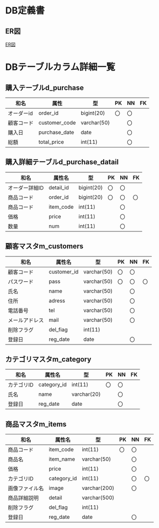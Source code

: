 # DB定義書
## ER図
[ER図]( https://github.com/Aso2001207/2021sys-design/blob/main/DB/%E3%83%9E%E3%82%A4%E3%82%B5%E3%82%A4%E3%83%88uml.md )

# DBテーブルカラム詳細一覧

## 購入テーブルd_purchase
|和名|属性|型|PK|NN|FK|
|----|---|--|--|--|---|
|オーダーid|order_id|bigint(20)|〇|〇||
|顧客コード|customer_code|varchar(50)||〇||
|購入日|purchase_date|date||〇||
|総額|total_price|int(11)||〇||


## 購入詳細テーブルd_purchase_datail
|和名|属性名|型|PK|NN|FK|
|----|-----|--|--|--|--|
|オーダー詳細ID|detail_id|bigint(20)|〇|〇||
|商品コード|order_id|bigint(20)|〇|〇|〇|
|商品コード|item_code|int(11)||〇||
|価格|price|int(11)||〇||
|数量|num|int(11)||〇||

## 顧客マスタm_customers
|和名|属性名|型|PK|NN|FK|
|----|-----|--|--|--|--|
|顧客コード|customer_id|varchar(50)|〇|〇||
|パスワード|pass|varchar(50)|〇|〇|〇|
|氏名|name|varchar(50)||〇||
|住所|adress|varchar(50)||〇||
|電話番号|tel|varchar(50)||〇||
|メールアドレス|mail|varchar(50)||〇||
|削除フラグ|del_fiag|int(11)||||
|登録日|reg_date|date||〇||

## カテゴリマスタm_category
|和名|属性名|型|PK|NN|FK|
|----|-----|--|--|--|--|
|カテゴリID|category_id|int(11)|〇|〇||
|氏名|name|varchar(20)||〇||
|登録日|reg_date|date||〇||


## 商品マスタm_items
|和名|属性名|型|PK|NN|FK|
|----|-----|--|--|--|--|
|商品コード|item_code|int(11)|〇|〇||
|商品名|item_name|varchar(50)||〇||
|価格|price|int(11)||〇||
|カテゴリID|category_id|int(11)||〇|〇|
|画像ファイル名|image|varchar(200)||〇||
|商品詳細説明|detail|varchar(500)||||
|削除フラグ|del_flag|int(11)||||
|登録日|reg_date|date||〇||



